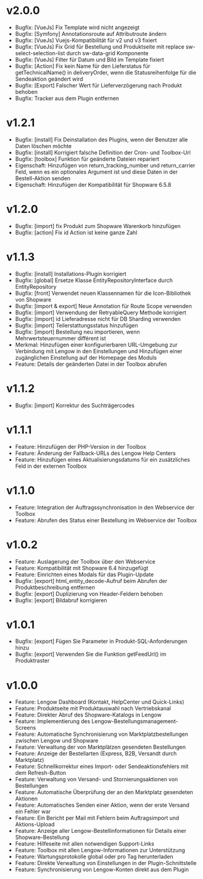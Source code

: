 # v2.0.0
- Bugfix: [VueJs] Fix Template wird nicht angezeigt 
- Bugfix: [Symfony] Annotationsroute auf Attributroute ändern 
- Bugfix: [VueJs] Vuejs-Kompatibilität für v2 und v3 fixiert 
- Bugfix: [VueJs] Fix Grid für Bestellung und Produktseite mit replace sw-select-selection-list durch sw-data-grid Komponente 
- Bugfix: [VueJs] Filter für Datum und Bild im Template fixiert 
- Bugfix: [Action] Fix kein Name für den Lieferstatus für getTechnicalName() in deliveryOrder, wenn die Statusreihenfolge für die Sendeaktion geändert wird 
- Bugfix: [Export] Falscher Wert für Lieferverzögerung nach Produkt behoben 
- Bugfix: Tracker aus dem Plugin entfernen

# v1.2.1
- Bugfix: [install] Fix Deinstallation des Plugins, wenn der Benutzer alle Daten löschen möchte
- Bugfix: [install] Korrigiert falsche Definition der Cron- und Toolbox-Url
- Bugfix: [toolbox] Funktion für geänderte Dateien repariert
- Eigenschaft: Hinzufügen von return_tracking_number und return_carrier Feld, wenn es ein optionales Argument ist und diese Daten in der Bestell-Aktion senden
- Eigenschaft: Hinzufügen der Kompatibilität für Shopware 6.5.8

# v1.2.0
- Bugfix: [import] fix Produkt zum Shopware Warenkorb hinzufügen
- Bugfix: [action] Fix id Action ist keine ganze Zahl

# v1.1.3
- Bugfix: [install] Installations-Plugin korrigiert
- Bugfix: [global] Ersetze Klasse EntityRepositoryInterface durch EntityRepository
- Bugfix: [front] Verwendet neuen Klassennamen für die Icon-Bibliothek von Shopware
- Bugfix: [import & export] Neue Annotation für Route Scope verwenden
- Bugfix: [import] Verwendung der RetryableQuery Methode korrigiert
- Bugfix: [import] id Lieferadresse nicht für DB Sharding verwenden
- Bugfix: [import] Teilerstattungsstatus hinzufügen
- Bugfix: [import] Bestellung neu importieren, wenn Mehrwertsteuernummer différent ist
- Merkmal: Hinzufügen einer konfigurierbaren URL-Umgebung zur Verbindung mit Lengow in den Einstellungen und Hinzufügen einer zugänglichen Einstellung auf der Homepage des Moduls
- Feature: Details der geänderten Datei in der Toolbox abrufen

# v1.1.2
- Bugfix: [import] Korrektur des Suchträgercodes

# v1.1.1
- Feature: Hinzufügen der PHP-Version in der Toolbox
- Feature: Änderung der Fallback-URLs des Lengow Help Centers
- Feature: Hinzufügen eines Aktualisierungsdatums für ein zusätzliches Feld in der externen Toolbox

# v1.1.0
- Feature: Integration der Auftragssynchronisation in den Webservice der Toolbox
- Feature: Abrufen des Status einer Bestellung im Webservice der Toolbox

# v1.0.2
- Feature: Auslagerung der Toolbox über den Webservice
- Feature: Kompatibilität mit Shopware 6.4 hinzugefügt
- Feature: Einrichten eines Modals für das Plugin-Update
- Bugfix: [export] html_entity_decode-Aufruf beim Abrufen der Produktbeschreibung entfernen
- Bugfix: [export] Duplizierung von Header-Feldern behoben
- Bugfix: [export] Bildabruf korrigieren

# v1.0.1
- Bugfix: [export] Fügen Sie Parameter in Produkt-SQL-Anforderungen hinzu
- Bugfix: [export] Verwenden Sie die Funktion getFeedUrl() im Produktraster

# v1.0.0
- Feature: Lengow Dashboard (Kontakt, HelpCenter und Quick-Links)
- Feature: Produktseite mit Produktauswahl nach Vertriebskanal
- Feature: Direkter Abruf des Shopware-Katalogs in Lengow
- Feature: Implementierung des Lengow-Bestellungsmanagement-Screens
- Feature: Automatische Synchronisierung von Marktplatzbestellungen zwischen Lengow und Shopware
- Feature: Verwaltung der von Marktplätzen gesendeten Bestellungen
- Feature: Anzeige der Bestellarten (Express, B2B, Versandt durch Marktplatz)
- Feature: Schnellkorrektur eines Import- oder Sendeaktionsfehlers mit dem Refresh-Button
- Feature: Verwaltung von Versand- und Stornierungsaktionen von Bestellungen
- Feature: Automatische Überprüfung der an den Marktplatz gesendeten Aktionen
- Feature: Automatisches Senden einer Aktion, wenn der erste Versand ein Fehler war
- Feature: Ein Bericht per Mail mit Fehlern beim Auftragsimport und Aktions-Upload
- Feature: Anzeige aller Lengow-Bestellinformationen für Details einer Shopware-Bestellung
- Feature: Hilfeseite mit allen notwendigen Support-Links
- Feature: Toolbox mit allen Lengow-Informationen zur Unterstützung
- Feature: Wartungsprotokolle global oder pro Tag herunterladen
- Feature: Direkte Verwaltung von Einstellungen in der Plugin-Schnittstelle
- Feature: Synchronisierung von Lengow-Konten direkt aus dem Plugin
